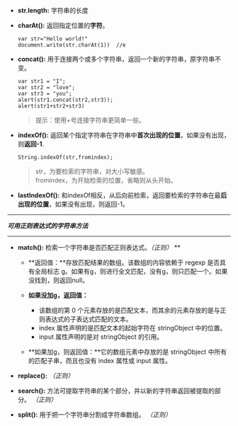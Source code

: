 
* **str.length:** 字符串的长度

* **charAt():** 返回指定位置的**字符**。

	```
	var str="Hello world!"
	document.write(str.charAt(1))  //e
	```

* **concat():** 用于连接两个或多个字符串，返回一个新的字符串，原字符串不变。

	```
	var str1 = "I";
	var str2 = "love";
	var str3 = "you";
	alert(str1.concat(str2,str3)); 
	alert(str1+str2+str3)
	```
	> 提示：使用+号连接字符串更简单一些。
	
* **indexOf():** 返回某个指定字符串在字符串中**首次出现的位置**，如果没有出现，则**返回-1**.

	```
	String.indexOf(str,fromindex);
	```
	> str，为要检索的字符串，对大小写敏感。   
	> fromindex，为开始检索的位置，省略则从头开始。
	
* **lastIndexOf():** 和indexOf相反，从后向前检索，返回要检索的字符串在最**后出现的位置**，如果没有出现，则返回-1。

---

***可用正则表达式的字符串方法***

---


* **match():** 检索一个字符串是否匹配正则表达式。*（正则）*
**
	* **返回值：**存放匹配结果的数组。该数组的内容依赖于 regexp 是否具有全局标志 g。如果有g，则进行全文匹配，没有g，则只匹配一个。如果没找到，则返回null。 
	 
	* **如果没加g，返回值：** 
		* 该数组的第 0 个元素存放的是匹配文本，而其余的元素存放的是与正则表达式的子表达式匹配的文本。   
		* index 属性声明的是匹配文本的起始字符在 stringObject 中的位置。 
		* input 属性声明的是对 stringObject 的引用。
		
	* **如果加g，则返回值：**它的数组元素中存放的是 stringObject 中所有的匹配子串，而且也没有 index 属性或 input 属性。
	

* **replace():**    *（正则）*

* **search():** 方法可提取字符串的某个部分，并以新的字符串返回被提取的部分。 *（正则）*

* **split():** 用于把一个字符串分割成字符串数组。 *（正则）*


 

